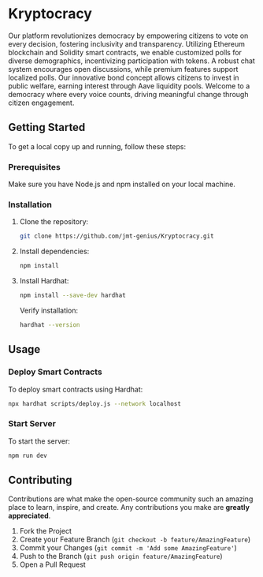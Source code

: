 # Kryptocracy

Our platform revolutionizes democracy by empowering citizens to vote on every decision, fostering inclusivity and transparency. Utilizing Ethereum blockchain and Solidity smart contracts, we enable customized polls for diverse demographics, incentivizing participation with tokens. A robust chat system encourages open discussions, while premium features support localized polls. Our innovative bond concept allows citizens to invest in public welfare, earning interest through Aave liquidity pools. Welcome to a democracy where every voice counts, driving meaningful change through citizen engagement.

## Getting Started

To get a local copy up and running, follow these steps:

### Prerequisites

Make sure you have Node.js and npm installed on your local machine.

### Installation

1. Clone the repository:
   ```sh
   git clone https://github.com/jmt-genius/Kryptocracy.git
   ```
2. Install dependencies:
   ```sh
   npm install
   ```
3. Install Hardhat:
   ```sh
   npm install --save-dev hardhat
   ```
   Verify installation:
   ```sh
   hardhat --version
   ```

## Usage

### Deploy Smart Contracts

To deploy smart contracts using Hardhat:

```sh
npx hardhat scripts/deploy.js --network localhost
```

### Start Server

To start the server:

```sh
npm run dev
```

## Contributing

Contributions are what make the open-source community such an amazing place to learn, inspire, and create. Any contributions you make are **greatly appreciated**.

1. Fork the Project
2. Create your Feature Branch (`git checkout -b feature/AmazingFeature`)
3. Commit your Changes (`git commit -m 'Add some AmazingFeature'`)
4. Push to the Branch (`git push origin feature/AmazingFeature`)
5. Open a Pull Request


